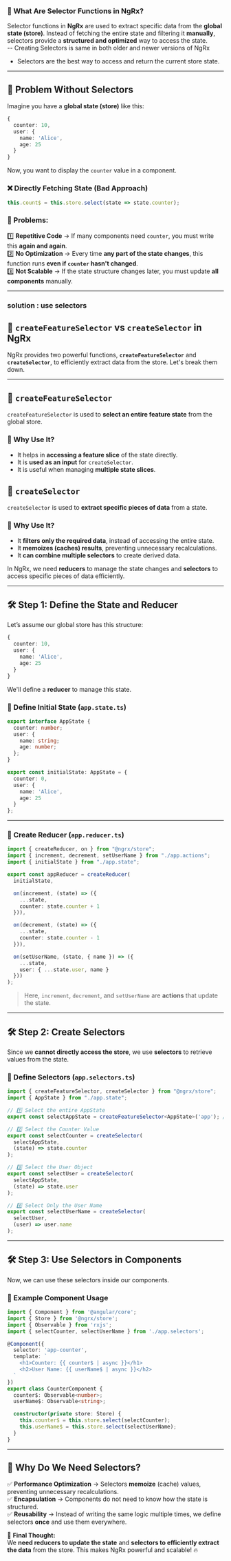 ### **📌 What Are Selector Functions in NgRx?**  

Selector functions in **NgRx** are used to extract specific data from the **global state (store)**. Instead of fetching the entire state and filtering it **manually**, selectors provide a **structured and optimized** way to access the state.  
-- Creating Selectors is same in both older and newer versions of NgRx

- Selectors are the best way to access and return the current store state.
---

## **🔴 Problem Without Selectors**  
Imagine you have a **global state (store)** like this:  
```ts
{
  counter: 10,
  user: {
    name: 'Alice',
    age: 25
  }
}
```
Now, you want to display the `counter` value in a component.  
### ❌ **Directly Fetching State (Bad Approach)**
```ts
this.count$ = this.store.select(state => state.counter);
```
### 🚨 Problems:
1️⃣ **Repetitive Code** → If many components need `counter`, you must write this **again and again**.  
2️⃣ **No Optimization** → Every time **any part of the state changes**, this function runs **even if `counter` hasn't changed**.  
3️⃣ **Not Scalable** → If the state structure changes later, you must update **all components** manually.

---
### solution : use selectors


## **📌 `createFeatureSelector` vs `createSelector` in NgRx**  

NgRx provides two powerful functions, **`createFeatureSelector`** and **`createSelector`**, to efficiently extract data from the store. Let's break them down.  

---

## **🔷 `createFeatureSelector`**
`createFeatureSelector` is used to **select an entire feature state** from the global store.  

### **🔹 Why Use It?**  
- It helps in **accessing a feature slice** of the state directly.  
- It is **used as an input** for `createSelector`.  
- It is useful when managing **multiple state slices**.


## **🔷 `createSelector`**
`createSelector` is used to **extract specific pieces of data** from a state.  

### **🔹 Why Use It?**  
- It **filters only the required data**, instead of accessing the entire state.  
- It **memoizes (caches) results**, preventing unnecessary recalculations.  
- It **can combine multiple selectors** to create derived data.  






In NgRx, we need **reducers** to manage the state changes and **selectors** to access specific pieces of data efficiently.  

---

## **🛠 Step 1: Define the State and Reducer**
Let’s assume our global store has this structure:

```ts
{
  counter: 10,
  user: {
    name: 'Alice',
    age: 25
  }
}
```

We'll define a **reducer** to manage this state.

### **🔹 Define Initial State (`app.state.ts`)**
```ts
export interface AppState {
  counter: number;
  user: {
    name: string;
    age: number;
  };
}

export const initialState: AppState = {
  counter: 0,
  user: {
    name: 'Alice',
    age: 25
  }
};
```

---

### **🔹 Create Reducer (`app.reducer.ts`)**
```ts
import { createReducer, on } from "@ngrx/store";
import { increment, decrement, setUserName } from "./app.actions";
import { initialState } from "./app.state";

export const appReducer = createReducer(
  initialState,

  on(increment, (state) => ({
    ...state,
    counter: state.counter + 1
  })),

  on(decrement, (state) => ({
    ...state,
    counter: state.counter - 1
  })),

  on(setUserName, (state, { name }) => ({
    ...state,
    user: { ...state.user, name }
  }))
);
```
> Here, `increment`, `decrement`, and `setUserName` are **actions** that update the state.

---

## **🛠 Step 2: Create Selectors**
Since we **cannot directly access the store**, we use **selectors** to retrieve values from the state.

### **🔹 Define Selectors (`app.selectors.ts`)**
```ts
import { createFeatureSelector, createSelector } from "@ngrx/store";
import { AppState } from "./app.state";

// 1️⃣ Select the entire AppState
export const selectAppState = createFeatureSelector<AppState>('app'); //'app' is th elsice name we given in the main.ts for our reducer

// 2️⃣ Select the Counter Value
export const selectCounter = createSelector(
  selectAppState,
  (state) => state.counter
);

// 3️⃣ Select the User Object
export const selectUser = createSelector(
  selectAppState,
  (state) => state.user
);

// 4️⃣ Select Only the User Name
export const selectUserName = createSelector(
  selectUser,
  (user) => user.name
);
```

---

## **🛠 Step 3: Use Selectors in Components**
Now, we can use these selectors inside our components.

### **🔹 Example Component Usage**
```ts
import { Component } from '@angular/core';
import { Store } from '@ngrx/store';
import { Observable } from 'rxjs';
import { selectCounter, selectUserName } from './app.selectors';

@Component({
  selector: 'app-counter',
  template: `
    <h1>Counter: {{ counter$ | async }}</h1>
    <h2>User Name: {{ userName$ | async }}</h2>
  `
})
export class CounterComponent {
  counter$: Observable<number>;
  userName$: Observable<string>;

  constructor(private store: Store) {
    this.counter$ = this.store.select(selectCounter);
    this.userName$ = this.store.select(selectUserName);
  }
}
```

---

## **🎯 Why Do We Need Selectors?**
✅ **Performance Optimization** → Selectors **memoize** (cache) values, preventing unnecessary recalculations.  
✅ **Encapsulation** → Components do not need to know how the state is structured.  
✅ **Reusability** → Instead of writing the same logic multiple times, we define selectors **once** and use them everywhere.  

🚀 **Final Thought:**  
We **need reducers to update the state** and **selectors to efficiently extract the data** from the store. This makes NgRx powerful and scalable! 🔥